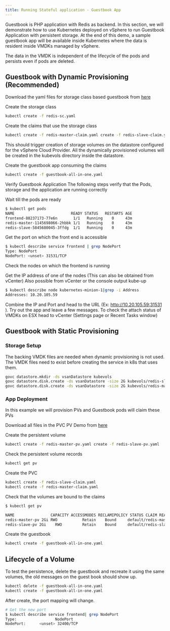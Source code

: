```yaml
---
title: Running Stateful application - Guestbook App
--- 
```

 
Guestbook is PHP application with Redis as backend. In this section, we will demonstrate how to use  Kubernetes deployed on vSphere to run Guestbook Application with persistent storage. At the end of this demo, a sample guestbook app will be available inside Kubernetes where the data is resident inside VMDKs managed by vSphere.

The data in the VMDK is independent of the lifecycle of the pods and persists even if pods are deleted.

## Guestbook with Dynamic Provisioning (Recommended)

Download the yaml files for storage class based guestbook from [here](https://github.com/vmware/kubernetes/tree/kube-examples/kube-examples/guestbook/guestbook-storageclass)

Create the storage class

```sh
kubectl create -f redis-sc.yaml
```

Create the claims that use the storage class

```sh
kubectl create -f redis-master-claim.yaml create -f redis-slave-claim.yaml
```

This should trigger creation of storage volumes on the datastore configured for the vSphere Cloud Provider.
All the dynamically provisioned volumes will be created in the kubevols directory inside the datastore.

Create the guestbook app consuming the claims

```sh
kubectl create -f guestbook-all-in-one.yaml 
```

Verify Guestbook Application
The following steps verify that the Pods, storage and the application are running correctly

Wait till the pods are ready

```sh
$ kubectl get pods
NAME                         READY STATUS   RESTARTS AGE
frontend-88237173-77e6n       1/1   Running    0     43m
redis-master-1145698066-2hbbk 1/1   Running    0     43m
redis-slave-5845680045-3ffdg  1/1   Running    0     43m
```

Get the port on which the front end is accessible 

```sh
$ kubectl describe service frontend | grep NodePort
Type: NodePort
NodePort: <unset> 31531/TCP 
```

Check the nodes on which the frontend is running 

Get the IP address of one of the nodes (This can also be obtained from vCenter)
Also possible from vCenter or the console output kube-up

```sh
$ kubectl describe node kubernetes-minion-1|grep -i Address
Addresses: 10.20.105.59
```

Combine the IP and Port and head to the URL (Ex: http://10.20.105.59:31531 ). Try out the app and leave a few messages.
To check the attach status of VMDKs on ESX head to vCenter (Settings page or Recent Tasks window)

## Guestbook with Static Provisioning

### Storage Setup

The backing VMDK files are needed when dynamic provisioning is not used. The VMDK files need to exist before creating the service in k8s that uses them.

```sh
govc datastore.mkdir -ds vsanDatastore kubevols
govc datastore.disk.create -ds vsanDatastore -size 2G kubevols/redis-slave.vmdk
govc datastore.disk.create -ds vsanDatastore -size 2G kubevols/redis-master.vmdk
```

### App Deployment

In this example we will provision PVs and Guestbook pods will claim these PVs

Download all files in the PVC PV Demo from [here](https://github.com/vmware/kubernetes/tree/kube-examples/kube-examples/guestbook/guestbook-pvc)

Create the persistent volume

```sh
kubectl create -f redis-master-pv.yaml create -f redis-slave-pv.yaml
```

Check the persistent volume records

```sh
kubectl get pv
```

Create the PVC

```sh
kubectl create -f redis-slave-claim.yaml
kubectl create -f redis-master-claim.yaml
```

Check that the volumes are bound to the claims

```sh
$ kubectl get pv

NAME                CAPACITY ACCESSMODES RECLAMIPOLICY STATUS CLAIM REASON AGE
redis-master-pv 2Gi RWO           Retain    Bound     default/redis-master-claim     34s
redis-slave-pv 2Gi    RWO         Retain    Bound     default/redis-slave-claim     34s
```

Create the guestbook

```sh
kubectl create -f guestbook-all-in-one.yaml
```

## Lifecycle of a Volume

To test the persistence, delete the guestbook and recreate it using the same volumes, the old messages on the guest book should show up. 

```sh
kubectl delete -f guestbook-all-in-one.yaml
kubectl create -f guestbook-all-in-one.yaml
```

After create, the port mapping will change.

```sh
# Get the new port
$ kubectl describe service frontend| grep NodePort
Type:                 NodePort
NodePort:      <unset> 32400/TCP
```
